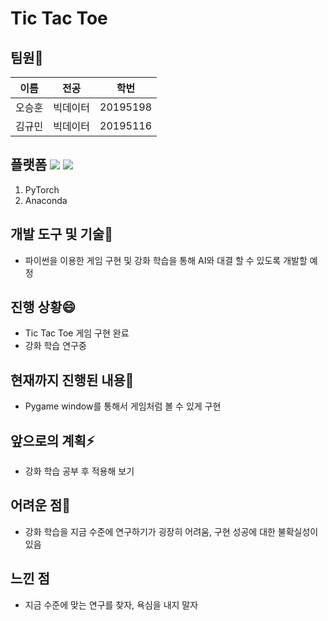 # Tic Tac Toe


## 팀원👯
|이름|전공|학번|
|------|---|---|
|오승훈|빅데이터|20195198|
|김규민|빅데이터|20195116|


## 플랫폼 <img src="https://img.shields.io/badge/PyTorch-EE4C2C?style=flat-square&logo=PyTorch&logoColor=white"/></a> <img src="https://img.shields.io/badge/Anaconda-44A833?style=flat-square&logo=Anaconda&logoColor=white"/></a>
1. PyTorch
2. Anaconda


## 개발 도구 및 기술🔭
+ 파이썬을 이용한 게임 구현 및 강화 학습을 통해 AI와 대결 할 수 있도록 개발할 예정


## 진행 상황😄
+ Tic Tac Toe 게임 구현 완료
+ 강화 학습 연구중

## 현재까지 진행된 내용💬
+ Pygame window를 통해서 게임처럼 볼 수 있게 구현

## 앞으로의 계획⚡
+ 강화 학습 공부 후 적용해 보기

## 어려운 점🤔
+ 강화 학습을 지금 수준에 연구하기가 굉장히 어려움, 구현 성공에 대한 불확실성이 있음

## 느낀 점
+ 지금 수준에 맞는 연구를 찾자, 욕심을 내지 말자
